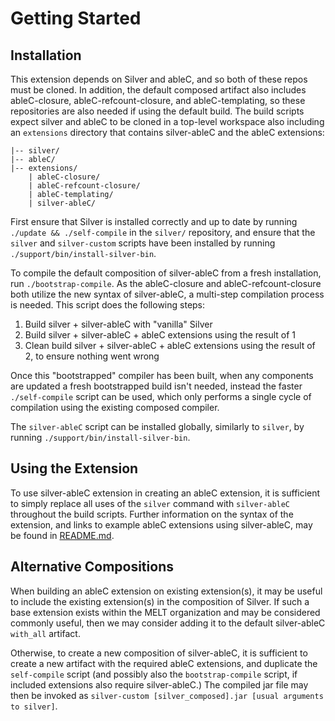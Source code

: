 # Getting Started

## Installation
This extension depends on Silver and ableC, and so both of these repos must be cloned.  In addition, the default composed artifact also includes ableC-closure, ableC-refcount-closure, and ableC-templating, so these repositories are also needed if using the default build.  The build scripts expect silver and ableC to be cloned in a top-level workspace also including an `extensions` directory that contains silver-ableC and the ableC extensions:

    |-- silver/
    |-- ableC/
    |-- extensions/
        | ableC-closure/
        | ableC-refcount-closure/
        | ableC-templating/
        | silver-ableC/

First ensure that Silver is installed correctly and up to date by running `./update && ./self-compile` in the `silver/` repository, and ensure that the `silver` and `silver-custom` scripts have been installed by running `./support/bin/install-silver-bin`.  

To compile the default composition of silver-ableC from a fresh installation, run `./bootstrap-compile`.  As the ableC-closure and ableC-refcount-closure both utilize the new syntax of silver-ableC, a multi-step compilation process is needed.  This script does the following steps:
1. Build silver + silver-ableC with "vanilla" Silver
2. Build silver + silver-ableC + ableC extensions using the result of 1
3. Clean build silver + silver-ableC + ableC extensions using the result of 2, to ensure nothing went wrong

Once this "bootstrapped" compiler has been built, when any components are updated a fresh bootstrapped build isn't needed, instead the faster `./self-compile` script can be used, which only performs a single cycle of compilation using the existing composed compiler.  

The `silver-ableC` script can be installed globally, similarly to `silver`, by running `./support/bin/install-silver-bin`.  

## Using the Extension
To use silver-ableC extension in creating an ableC extension, it is sufficient to simply replace all uses of the `silver` command with `silver-ableC` throughout the build scripts.  Further information on the syntax of the extension, and links to example ableC extensions using silver-ableC, may be found in [README.md](README.md).  

## Alternative Compositions
When building an ableC extension on existing extension(s), it may be useful to include the existing extension(s) in the composition of Silver.  If such a base extension exists within the MELT organization and may be considered commonly useful, then we may consider adding it to the default silver-ableC `with_all` artifact.  

Otherwise, to create a new composition of silver-ableC, it is sufficient to create a new artifact with the required ableC extensions, and duplicate the `self-compile` script (and possibly also the `bootstrap-compile` script, if included extensions also require silver-ableC.)  The compiled jar file may then be invoked as `silver-custom [silver_composed].jar [usual arguments to silver]`.  
